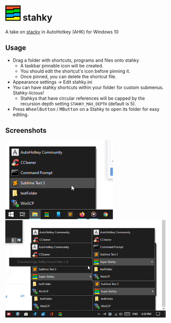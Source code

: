 # ![*](res/app48.png) stahky
A take on [stacky](https://github.com/pawelt/stacky) in AutoHotkey (AHK) for Windows 10

## Usage
- Drag a folder with shortcuts, programs and files onto stahky
  - A taskbar pinnable icon will be created.
  - You should edit the shortcut's icon before pinning it.
  - Once pinned, you can delete the shortcut file.
- Appearance settings -> Edit stahky.ini
- You can have stahky shortcuts within your folder for custom submenus. Stahky-licious!
  - Stahkys that have circular references will be capped by the recursion depth setting `STAHKY_MAX_DEPTH` (default is 5).
- Press <kbd>WheelButton</kbd> / <kbd>MButton</kbd> on a Stahky to open its folder for easy editing.

## Screenshots
![screenshot1](res/screenshots/s1.png)
![screenshot2](res/screenshots/s2.png)
